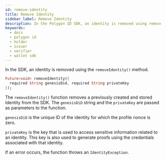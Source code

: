 ```yaml
---
id: remove-identity
title: Remove Identity
sidebar_label: Remove Identity
description: In the Polygon ID SDK, an identity is removed using removeIdentity() method.
keywords:
  - docs
  - polygon id
  - holder
  - issuer
  - verifier
  - wallet sdk
---
```


In the SDK, an identity is removed using the `removeIdentity()` method.

```dart
Future<void> removeIdentity({
  required String genesisDid, required String privateKey
});
```

The `removeIdentity()` function removes a previously created and stored Identity from the SDK. The `genesisDiD` string and the `privateKey` are passed as parameters to the function.

`genesisDiD` is the unique ID of the identity for which the profile nonce is zero.

`privateKey` is the key that is used to access sensitive information related to an identity. This key is also used to generate proofs using the credentials associated with that identity.

If an error occurs, the function throws an `IdentityException`.
